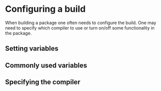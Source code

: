 # Configuring a build
When building a package one often needs to configure the build. One may need to specify which compiler to use or turn on/off some functionality in the package.

## Setting variables

## Commonly used variables

## Specifying the compiler